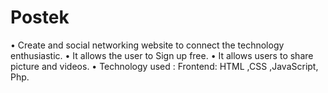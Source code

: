 # Postek
• Create and social networking website to connect the technology
enthusiastic.
• It allows the user to Sign up free.
• It allows users to share picture and videos.
• Technology used : Frontend: HTML ,CSS ,JavaScript, Php.

